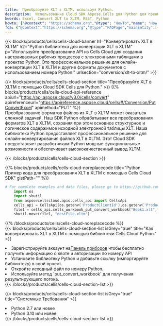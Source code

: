 ```yaml
---
title:  Преобразуйте XLT в XLTM, используя Python.
description:  Использование Cloud SDK Aspose.Cells для Python для преобразования файла формата XLT в файл формата XLTM.
kwords: Excel, Convert XLT to XLTM, REST, Python
howto: {"@context": "https://schema.org","@type": "HowTo","name": "How to convert XLT to XLTM using the Cells Cloud Python library.","description": "How to convert XLT to XLTM using the Cells Cloud Python library.","image": {"@type": "ImageObject"},"url": "/python/conversion/xlt-to-xltm/","step": [{ "@type": "HowToStep","name": "How to convert XLT to XLTM using the Cells Cloud Python library. step 1", "image": {"@type": "ImageObject",},"url": "/python/conversion/xlt-to-xltm/","text": "Register an account at <a href='https://dashboard.aspose.cloud/'>Dashboard</a> to get free API quota & authorization details",},{ "@type": "HowToStep","name": "How to convert XLT to XLTM using the Cells Cloud Python library. step 1", "image": {"@type": "ImageObject",},"url": "/python/conversion/xlt-to-xltm/","text": "Install Python library and add the reference (import the library) to your project.",},{ "@type": "HowToStep","name": "How to convert XLT to XLTM using the Cells Cloud Python library. step 1", "image": {"@type": "ImageObject",},"url": "/python/conversion/xlt-to-xltm/","text": "Open the source file in Python.",},{ "@type": "HowToStep","name": "How to convert XLT to XLTM using the Cells Cloud Python library. step 1", "image": {"@type": "ImageObject",},"url": "/python/conversion/xlt-to-xltm/","text": "Use the `put_convert_workbook` method to retrieve the resulting stream.",}, ],"supply": {"@type": "HowToSupply","name": "document"},"tool": [{"@type": "HowToTool","name": "PyCharm, Visual Studio Code, Sublime, Eclipse"},{"@type": "HowToTool","name": "Aspose Cells"}],"totalTime": "PT6M"}
fqa: {"@context":"https://schema.org","@type":"FAQPage","mainEntity":[{"@type":"Question","name":"Why convert file formats in C# using REST API?","acceptedAnswer":{"@type":"Answer","text":"Documents are encoded in many ways, and some files may be incompatible with the software you use. To open and read such files, just convert them to appropriate file formats.<br/><ol><li>Install .NET SDK and add the reference (import the library) to your project.</li><li>Open the source file in C# using REST API.</li><li>Call the PutConvertWorkbookRequest() method, passing an output filename with required extension.</li><li>Get the result of conversion as a separate file.</li></ol>"}},{"@type":"Question","name":"What file formats can I convert with your C# library?","acceptedAnswer":{"@type":"Answer","text":"We support a variety of file formats for conversion using .NET library, including XLSX, Excel, xls , PDF, CSV, HTML, Markdown, XML, PNG, JPG, TIFF, Json, TXT and many more."}},{"@type":"Question","name":"What is the maximum allowed file size for conversion using this .NET library?","acceptedAnswer":{"@type":"Answer","text":"There are no file size limits for format conversions using .NET library."}}]}
---
```

{{< blocks/products/cells/cells-cloud-banner h1="Конвертировать XLT в XLTM" h2="Python библиотека для конвертации XLT в XLTM" p="Используйте преобразование API из Cells Cloud для создания настраиваемых рабочих процессов с электронными таблицами в проектах Python. Это профессиональное решение для онлайн-конвертации XLT в XLTM и другие форматы документов с использованием номера Python." urlsection="conversion/xlt-to-xltm/" >}}

{{< blocks/products/cells/cells-cloud-section title="Преобразуйте XLT в XLTM с помощью Cloud SDK Cells для Python." >}}
{{% blocks/products/cells/cells-cloud-api-reference apiurl="https://api.aspose.cloud/v3.0/cells/convert" apireferenceurl="https://apireference.aspose.cloud/cells/#/Conversion/PutConvertExcel" apimethod="PUT" %}}
<br/>
Преобразование форматов файлов из XLT в XLTM может оказаться сложной задачей. Наш SDK Python обрабатывает все преобразования форматов XLT в XLTM, сохраняя при этом основное структурное и логическое содержимое исходной электронной таблицы XLT. Наша библиотека Python предоставляет профессиональное решение для онлайн-конвертирования файлов XLT в XLTM. Этот Cloud SDK предоставляет разработчикам Python мощные функциональные возможности и обеспечивает высококачественный вывод XLTM.

{{< /blocks/products/cells/cells-cloud-section >}}

{{% blocks/products/cells/cells-cloud-noreplacecode title="Python Пример кода для преобразования XLT в XLTM с помощью Cells Cloud SDK" gistPath="" %}}
 
```python
# For complete examples and data files, please go to https://github.com/aspose-cells-cloud/aspose-cells-cloud-python/
    import os
    import shutil
    from asposecellscloud.apis.cells_api import CellsApi
    cells_api = CellsApi(os.getenv('ProductClientId'),os.getenv('ProductClientSecret'))
    file1 = cells_api.cells_workbook_put_convert_workbook("Book1.xlt",format="xltm")
    shutil.move(file1, "destFile.xltm")     
```
 
{{% /blocks/products/cells/cells-cloud-noreplacecode %}}
<br/>
{{< blocks/products/cells/cells-cloud-section-list isGrey="true" title="Как конвертировать XLT в XLTM с помощью библиотеки Cells Cloud Python." >}}
<li> Зарегистрируйте аккаунт на<a href="https://dashboard.aspose.cloud/">Панель приборов</a> чтобы бесплатно получить информацию о квоте и авторизации по номеру API</li>
<li>Установите библиотеку Python и добавьте ссылку (импортируйте библиотеку) в свой проект.</li>
<li>Откройте исходный файл по номеру Python.</li>
<li>Используйте метод `put_convert_workbook` для получения результирующего потока.</li>
{{< /blocks/products/cells/cells-cloud-section-list >}}

{{< blocks/products/cells/cells-cloud-section-list isGrey="true" title="Системные Требования" >}}
<li>Python 2.7 или новее</li>
<li>Python 3.10 или новее</li>
{{< /blocks/products/cells/cells-cloud-section-list >}}
